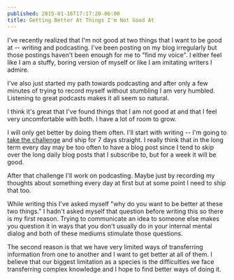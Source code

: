 ```yaml
---
published: 2015-01-16T17:17:20-06:00
title: Getting Better At Things I'm Not Good At
---
```

I've recently realized that I'm not good at two things that I want to be good at -- writing and podcasting. I've been posting on my blog irregularly but those postings haven't been enough for me to "find my voice". I either feel like I am a stuffy, boring version of myself or like I am imitating writers I admire.

I've also just started my path towards podcasting and after only a few minutes of trying to record myself without stumbling I am very humbled. Listening to great podcasts makes it all seem so natural.

I think it's great that I've found things that I am not good at and that I feel very uncomfortable with both. I have a lot of room to grow.

I will only get better by doing them often. I'll start with writing -- I'm going to [take the challenge](http://yourturnchallenge.strikingly.com/) and ship for 7 days straight. I really think that in the long term every day may be too often to have a blog post since I tend to skip over the long daily blog posts that I subscribe to, but for a week it will be good.

After that challenge I'll work on podcasting. Maybe just by recording my thoughts about something every day at first but at some point I need to ship that too.

While writing this I've asked myself "why do you want to be better at these two things." I hadn't asked myself that question before writing this so there is my first reason. Trying to communicate an idea to someone else makes you question it in ways that you don't usually do in your internal mental dialog and both of these mediums stimulate those questions.

The second reason is that we have very limited ways of transferring information from one to another and I want to get better at all of them. I believe that our biggest limitation as a species is the difficulties we face transferring complex knowledge and I hope to find better ways of doing it.